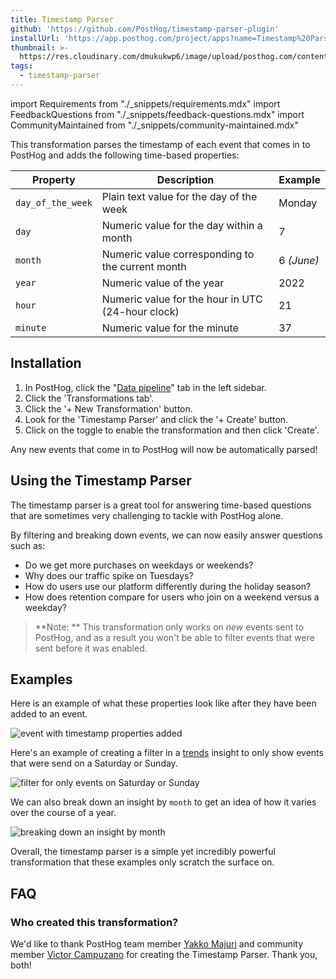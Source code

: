```yaml
---
title: Timestamp Parser
github: 'https://github.com/PostHog/timestamp-parser-plugin'
installUrl: 'https://app.posthog.com/project/apps?name=Timestamp%20Parser'
thumbnail: >-
  https://res.cloudinary.com/dmukukwp6/image/upload/posthog.com/contents/cdp/thumbnails/timestamp-parser.png
tags:
  - timestamp-parser
---
```


import Requirements from "./_snippets/requirements.mdx"
import FeedbackQuestions from "./_snippets/feedback-questions.mdx"
import CommunityMaintained from "./_snippets/community-maintained.mdx"

This transformation parses the timestamp of each event that comes in to PostHog and adds the following time-based properties:

| Property          | Description                                       | Example    |
| ----------------- | ------------------------------------------------- | ---------- |
| `day_of_the_week` | Plain text value for the day of the week          | Monday     |
| `day`             | Numeric value for the day within a month          | 7          |
| `month`           | Numeric value corresponding to the current month  | 6 _(June)_ |
| `year`            | Numeric value of the year                         | 2022       |
| `hour`            | Numeric value for the hour in UTC (24-hour clock) | 21         |
| `minute`          | Numeric value for the minute                      | 37         |

<Requirements />

## Installation

1. In PostHog, click the "[Data pipeline](https://us.posthog.com/pipeline)" tab in the left sidebar.
2. Click the 'Transformations tab'.
3. Click the '+ New Transformation' button.
4. Look for the 'Timestamp Parser' and click the '+ Create' button.
5. Click on the toggle to enable the transformation and then click 'Create'.

Any new events that come in to PostHog will now be automatically parsed!

## Using the Timestamp Parser

The timestamp parser is a great tool for answering time-based questions that are sometimes very challenging to tackle with PostHog alone.

By filtering and breaking down events, we can now easily answer questions such as:

- Do we get more purchases on weekdays or weekends?
- Why does our traffic spike on Tuesdays?
- How do users use our platform differently during the holiday season?
- How does retention compare for users who join on a weekend versus a weekday?

> **Note: ** This transformation only works on _new_ events sent to PostHog, and as a result you won't be able to filter events that were sent before it was enabled.

## Examples

Here is an example of what these properties look like after they have been added to an event.

![event with timestamp properties added](https://res.cloudinary.com/dmukukwp6/image/upload/v1710055416/posthog.com/contents/images/docs/apps/timestamp-parser/timestamp-properties.png)

Here's an example of creating a filter in a [trends](/docs/user-guides/trends) insight to only show events that were send on a Saturday or Sunday.

![filter for only events on Saturday or Sunday](https://res.cloudinary.com/dmukukwp6/image/upload/v1710055416/posthog.com/contents/images/docs/apps/timestamp-parser/weekend-filter.png)

We can also break down an insight by `month` to get an idea of how it varies over the course of a year.

![breaking down an insight by month](https://res.cloudinary.com/dmukukwp6/image/upload/v1710055416/posthog.com/contents/images/docs/apps/timestamp-parser/month-breakdown.png)

Overall, the timestamp parser is a simple yet incredibly powerful transformation that these examples only scratch the surface on.

## FAQ

### Who created this transformation?

We'd like to thank PostHog team member [Yakko Majuri](https://github.com/yakkomajuri) and community member [Victor Campuzano](https://github.com/vicampuzano) for creating the Timestamp Parser. Thank you, both!

<CommunityMaintained />

<FeedbackQuestions />
